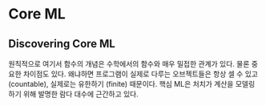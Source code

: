 # Core ML

## Discovering Core ML
 원칙적으로 여기서 함수의 개념은 수학에서의 함수와 매우 밀접한 관계가
 있다. 물론 중요한 차이점도 있다. 왜냐하면 프로그램이 실제로 다루는
 오브젝트들은 항상 셀 수 있고 (countable), 실제로는 유한하기 (finite)
 때문이다. 핵심 ML은 처치가 계산을 모델링 하기 위해 발명한 람다 대수에
 근간하고 있다.
